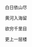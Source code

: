 
<html lang="en">
<head>
	<meta charset="UTF-8">
	<title>唐诗一首</title>
	<style>
		p{
			text-align: center;
		}
	</style>
</head>
<body>
	<p>白日依山尽</p>
	<p>黄河入海留</p>
	<p>欲穷千里目</p>
	<p>更上一层楼</p>
</body>
</html>
